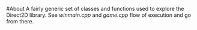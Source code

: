 #About
A fairly generic set of classes and functions used to explore the Direct2D library. See <i>winmain.cpp</i> and <i>game.cpp</i> flow of execution and go from there.
